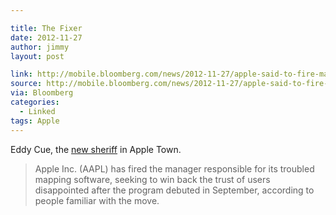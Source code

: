 ```yaml
---

title: The Fixer
date: 2012-11-27
author: jimmy
layout: post

link: http://mobile.bloomberg.com/news/2012-11-27/apple-said-to-fire-maps-manager-after-flaws-hurt-iphone-5-debut.html
source: http://mobile.bloomberg.com/news/2012-11-27/apple-said-to-fire-maps-manager-after-flaws-hurt-iphone-5-debut.html
via: Bloomberg
categories:
  - Linked
tags: Apple
---
```


Eddy Cue, the [new sheriff](http://mobile.bloomberg.com/news/2012-11-27/apple-said-to-fire-maps-manager-after-flaws-hurt-iphone-5-debut.html) in Apple Town.

  

> Apple Inc. (AAPL) has fired the manager responsible for its troubled mapping software, seeking to win back the trust of users disappointed after the program debuted in September, according to people familiar with the move.
 
